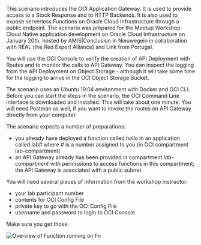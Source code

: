 This scenario introduces the OCI Application Gateway. It is used to provide access to a Stock Response and to HTTP Backends. It is also used to expose serverless Functions on Oracle Cloud Infrastructure through a public endpoint. The scenario was prepared for the Meetup Workshop Cloud Native application development on Oracle Cloud Infrastructure on January 20th, hosted by AMIS|Conclusion in Nieuwegein in collaboration with REAL (the Red Expert Alliance) and Link from Portugal.

You will use the OCI Console to verify the creation of API Deployment with Routes and to monitor the calls to API Gateway. You can inspect the logging from the API Deployment on Object Storage - although it will take some time for the logging to arrive in the OCI Object Storage Bucket. 

The scenario uses an Ubuntu 19.04 environment with Docker and OCI CLI. Before you can start the steps in the scenario, the OCI Command Line interface is downloaded and installed. This will take about one minute. You will need Postman as well, if you want to invoke the routes on API Gateway directly from your computer.

The scenario expects a number of preparations:
* you already have deployed a function called *hello* in an application called lab# where # is a number assigned to you (in OCI compartment lab-compartment)
* an API Gateway already has been provided in compartment *lab-compartment* with permissions to access functions in this compartment; the API Gateway is associated with a public subnet 

You will need several pieces of information from the workshop instructor:
* your lab participant number  
* contents for OCI Config File
* private key to go with the OCI Config File
* username and password to login to OCI Console

Make sure you get those.


![Overview of Function running on Fn](/lucasjellema/scenarios/api-gateway-on-oci/assets/api-gateway-on-oci.jpg)


